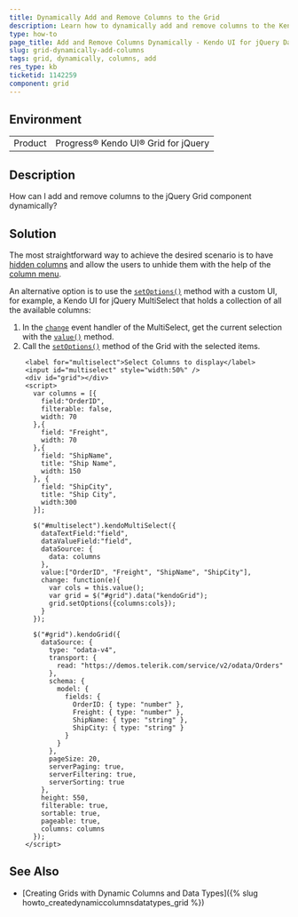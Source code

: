 ```yaml
---
title: Dynamically Add and Remove Columns to the Grid
description: Learn how to dynamically add and remove columns to the Kendo UI for jQuery Grid component.
type: how-to
page_title: Add and Remove Columns Dynamically - Kendo UI for jQuery Data Grid
slug: grid-dynamically-add-columns
tags: grid, dynamically, columns, add
res_type: kb
ticketid: 1142259
component: grid
---
```


## Environment

<table>
 <tr>
  <td>Product</td>
  <td>Progress® Kendo UI® Grid for jQuery</td>
 </tr>
</table>

## Description

How can I add and remove columns to the jQuery Grid component dynamically?

## Solution

The most straightforward way to achieve the desired scenario is to have [hidden columns](/api/javascript/ui/grid/configuration/columns.hidden) and allow the users to unhide them with the help of the [column menu](/api/javascript/ui/grid/configuration/columnmenu).

An alternative option is to use the [`setOptions()`](/api/javascript/ui/grid/methods/setoptions) method with a custom UI, for example, a Kendo UI for jQuery MultiSelect that holds a collection of all the available columns: 

1. In the [`change`](/api/javascript/ui/multiselect/events/change) event handler of the MultiSelect, get the current selection with the [`value()`](/api/javascript/ui/multiselect/methods/value) method.
1. Call the [`setOptions()`](/api/javascript/ui/grid/methods/setoptions) method of the Grid with the selected items.

```dojo
    <label for="multiselect">Select Columns to display</label>
    <input id="multiselect" style="width:50%" />
    <div id="grid"></div>
    <script>
      var columns = [{
        field:"OrderID",
        filterable: false,
        width: 70
      },{
        field: "Freight",
        width: 70
      },{
        field: "ShipName",
        title: "Ship Name",
        width: 150
      }, {
        field: "ShipCity",
        title: "Ship City",
        width:300
      }];
      
      $("#multiselect").kendoMultiSelect({
        dataTextField:"field",
        dataValueField:"field",
        dataSource: {
          data: columns
        },
        value:["OrderID", "Freight", "ShipName", "ShipCity"],
        change: function(e){
          var cols = this.value();
          var grid = $("#grid").data("kendoGrid");
          grid.setOptions({columns:cols});          
        }
      });

      $("#grid").kendoGrid({
        dataSource: {
          type: "odata-v4",
          transport: {
            read: "https://demos.telerik.com/service/v2/odata/Orders"
          },
          schema: {
            model: {
              fields: {
                OrderID: { type: "number" },
                Freight: { type: "number" },
                ShipName: { type: "string" },
                ShipCity: { type: "string" }
              }
            }
          },
          pageSize: 20,
          serverPaging: true,
          serverFiltering: true,
          serverSorting: true
        },
        height: 550,
        filterable: true,
        sortable: true,
        pageable: true,
        columns: columns
      });
    </script>
```

## See Also

* [Creating Grids with Dynamic Columns and Data Types]({% slug howto_createdynamiccolumnsdatatypes_grid %})
